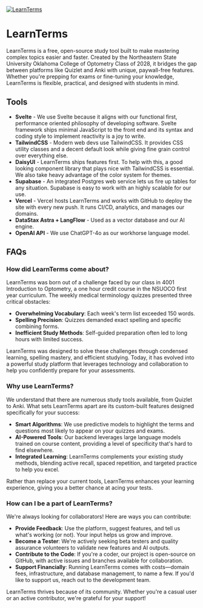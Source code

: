 [![LearnTerms](https://axcaluti7p.ufs.sh/f/DYlXFqnaImOr0iRZZjwE17POUXjVTyuaLZCAI0p9cgf4lt6w)](https://www.learnterms.com)



# LearnTerms
LearnTerms is a free, open-source study tool built to make mastering complex topics easier and faster. Created by the Northeastern State University Oklahoma College of Optometry Class of 2028, it bridges the gap between platforms like Quizlet and Anki with unique, paywall-free features. Whether you're prepping for exams or fine-tuning your knowledge, LearnTerms is flexible, practical, and designed with students in mind.

## Tools
- **Svelte** - We use Svelte because it aligns with our functional first, performance oriented philosophy of developing software. Svelte framework ships minimal JavaScript to the front end and its syntax and coding style to implement reactivity is a joy to write.
- **TailwindCSS** - Modern web devs use TailwindCSS. It provides CSS utility classes and a decent default look while giving fine grain control over everything else.
- **DaisyUI** - LearnTerms ships features first. To help with this, a good looking component library that plays nice with TailwindCSS is essential. We also take heavy advantage of the color system for themes.
- **Supabase** - An integrated Postgres web service lets us fire up tables for any situation. Supabase is easy to work with an highly scalable for our use.
- **Vercel** - Vercel hosts LearnTerms and works with GitHub to deploy the site with every new push. It runs CI/CD, analytics, and manages our domains.
- **DataStax Astra + LangFlow** - Used as a vector database and our AI engine.
- **OpenAI API** - We use ChatGPT-4o as our workhorse language model.

## FAQs

### How did LearnTerms come about?
LearnTerms was born out of a challenge faced by our class in 4001 Introduction to Optometry, a one hour credit course in the NSUOCO first year curriculum. The weekly medical terminology quizzes presented three critical obstacles:

- **Overwhelming Vocabulary**: Each week's term list exceeded 150 words.
- **Spelling Precision**: Quizzes demanded exact spelling and specific combining forms.
- **Inefficient Study Methods**: Self-guided preparation often led to long hours with limited success.

LearnTerms was designed to solve these challenges through condensed learning, spelling mastery, and efficient studying. Today, it has evolved into a powerful study platform that leverages technology and collaboration to help you confidently prepare for your assessments.

### Why use LearnTerms?
We understand that there are numerous study tools available, from Quizlet to Anki. What sets LearnTerms apart are its custom-built features designed specifically for your success:

- **Smart Algorithms**: We use predictive models to highlight the terms and questions most likely to appear on your quizzes and exams.
- **AI-Powered Tools**: Our backend leverages large language models trained on course content, providing a level of specificity that's hard to find elsewhere.
- **Integrated Learning**: LearnTerms complements your existing study methods, blending active recall, spaced repetition, and targeted practice to help you excel.

Rather than replace your current tools, LearnTerms enhances your learning experience, giving you a better chance at acing your tests.

### How can I be a part of LearnTerms?
We're always looking for collaborators! Here are ways you can contribute:

- **Provide Feedback**: Use the platform, suggest features, and tell us what's working (or not). Your input helps us grow and improve.
- **Become a Tester**: We're actively seeking beta testers and quality assurance volunteers to validate new features and AI outputs.
- **Contribute to the Code**: If you're a coder, our project is open-source on GitHub, with active issues and branches available for collaboration.
- **Support Financially**: Running LearnTerms comes with costs—domain fees, infrastructure, and database management, to name a few. If you'd like to support us, reach out to the development team.

LearnTerms thrives because of its community. Whether you're a casual user or an active contributor, we're grateful for your support!
